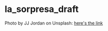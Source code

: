 # la_sorpresa_draft

Photo by JJ Jordan on Unsplash: [here's the link](https://unsplash.com/photos/jg4GPT8vftI)
